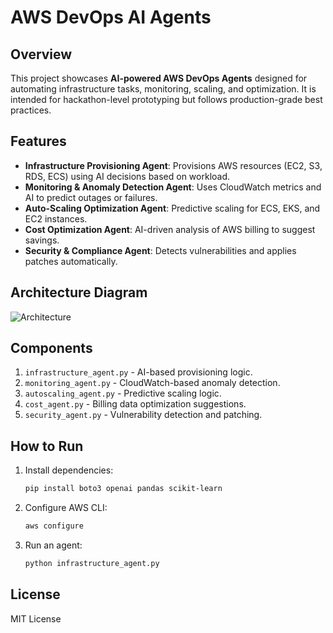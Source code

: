 # AWS DevOps AI Agents

## Overview
This project showcases **AI-powered AWS DevOps Agents** designed for automating infrastructure tasks, monitoring, scaling, and optimization. 
It is intended for hackathon-level prototyping but follows production-grade best practices.

## Features
- **Infrastructure Provisioning Agent**: Provisions AWS resources (EC2, S3, RDS, ECS) using AI decisions based on workload.
- **Monitoring & Anomaly Detection Agent**: Uses CloudWatch metrics and AI to predict outages or failures.
- **Auto-Scaling Optimization Agent**: Predictive scaling for ECS, EKS, and EC2 instances.
- **Cost Optimization Agent**: AI-driven analysis of AWS billing to suggest savings.
- **Security & Compliance Agent**: Detects vulnerabilities and applies patches automatically.

## Architecture Diagram
![Architecture](architecture.png)

## Components
1. `infrastructure_agent.py` - AI-based provisioning logic.
2. `monitoring_agent.py` - CloudWatch-based anomaly detection.
3. `autoscaling_agent.py` - Predictive scaling logic.
4. `cost_agent.py` - Billing data optimization suggestions.
5. `security_agent.py` - Vulnerability detection and patching.

## How to Run
1. Install dependencies:
    ```bash
    pip install boto3 openai pandas scikit-learn
    ```
2. Configure AWS CLI:
    ```bash
    aws configure
    ```
3. Run an agent:
    ```bash
    python infrastructure_agent.py
    ```

## License
MIT License
